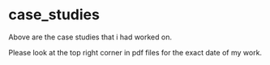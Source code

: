 # case_studies
Above are the case studies that i had worked on. 

Please look at the top right corner in pdf files for the exact date of my work. 
